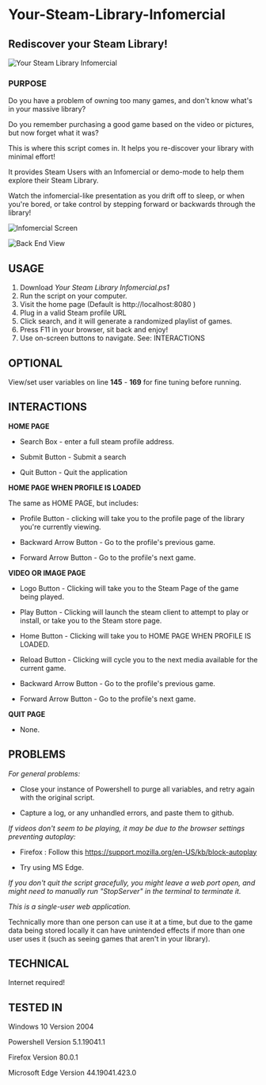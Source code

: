 # Your-Steam-Library-Infomercial
## Rediscover your Steam Library!
![Your Steam Library Infomercial](https://user-images.githubusercontent.com/16578236/93937273-d5ac8480-fcfd-11ea-916e-96a27ab960de.png)



### PURPOSE
Do you have a problem of owning too many games, and don't know what's in your massive library?

Do you remember purchasing a good game based on the video or pictures, but now forget what it was?

This is where this script comes in.  It helps you re-discover your library with minimal effort! 

It provides Steam Users with an Infomercial or demo-mode to help them explore their Steam Library.

Watch the infomercial-like presentation as you drift off to sleep, or when you're bored, or take
control by stepping forward or backwards through the library!

![Infomercial Screen](https://user-images.githubusercontent.com/16578236/93937232-c62d3b80-fcfd-11ea-8ced-9088a873d189.png)

![Back End View](https://user-images.githubusercontent.com/16578236/93941345-a0effb80-fd04-11ea-8fb7-ed0aa40e0e8c.png)



## USAGE
1. Download _Your Steam Library Infomercial.ps1_
2. Run the script on your computer.
3. Visit the home page (Default is http://localhost:8080 )
4. Plug in a valid Steam profile URL
5. Click search, and it will generate a randomized playlist of games.
6. Press F11 in your browser, sit back and enjoy!
7. Use on-screen buttons to navigate. See: INTERACTIONS



## OPTIONAL
View/set user variables on line **145** - **169** for fine tuning before running.



## INTERACTIONS


**HOME PAGE**

- Search Box - enter a full steam profile address.

- Submit Button - Submit a search

- Quit Button - Quit the application


**HOME PAGE WHEN PROFILE IS LOADED**
 
 The same as HOME PAGE, but includes:
 
- Profile Button - clicking will take you to the profile page of the library you're currently viewing.

- Backward Arrow Button - Go to the profile's previous game.

- Forward Arrow Button - Go to the profile's next game.


**VIDEO OR IMAGE PAGE**

- Logo Button - Clicking will take you to the Steam Page of the game being played.

- Play Button - Clicking will launch the steam client to attempt to play or install, or take you to the Steam store page.

- Home Button - Clicking will take you to HOME PAGE WHEN PROFILE IS LOADED.

- Reload Button - Clicking will cycle you to the next media available for the current game.

- Backward Arrow Button - Go to the profile's previous game.

- Forward Arrow Button - Go to the profile's next game.


**QUIT PAGE**

- None.


## PROBLEMS

_For general problems:_

- Close your instance of Powershell to purge all variables, and retry again with the original script.

- Capture a log, or any unhandled errors, and paste them to github.



_If videos don't seem to be playing, it may be due to the browser settings preventing autoplay:_

- Firefox : Follow this https://support.mozilla.org/en-US/kb/block-autoplay

- Try using MS Edge.

_If you don't quit the script gracefully, you might leave a web port open, and might need to manually run "StopServer" in the terminal to terminate it._

_This is a single-user web application._

Technically more than one person can use it at a time, but due to the game data being stored locally it can have unintended effects if more than one user uses it (such as seeing games that aren't in your library).



## TECHNICAL
Internet required!



## TESTED IN

Windows 10 Version 2004

Powershell Version 5.1.19041.1

Firefox Version 80.0.1

Microsoft Edge Version 44.19041.423.0
